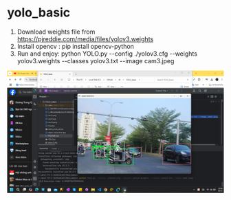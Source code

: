 # yolo_basic

1. Download weights file from https://pjreddie.com/media/files/yolov3.weights
2. Install opencv : pip install opencv-python
3. Run and enjoy: python YOLO.py --config ./yolov3.cfg --weights yolov3.weights --classes yolov3.txt --image cam3.jpeg

<img src="yolo.png"/>